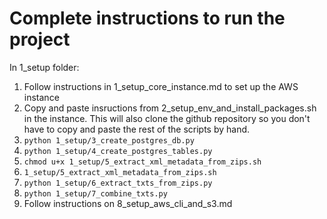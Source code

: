 # Complete instructions to run the project

In 1_setup folder:

1. Follow instructions in 1_setup_core_instance.md to set up the AWS instance
2. Copy and paste insructions from 2_setup_env_and_install_packages.sh in the instance. This will also clone the github repository so you don't have to copy and paste the rest of the scripts by hand.
3. `python 1_setup/3_create_postgres_db.py`
4. `python 1_setup/4_create_postgres_tables.py`
5. `chmod u+x 1_setup/5_extract_xml_metadata_from_zips.sh`
6. `1_setup/5_extract_xml_metadata_from_zips.sh`
7. `python 1_setup/6_extract_txts_from_zips.py`
8. `python 1_setup/7_combine_txts.py`
9. Follow instructions on 8_setup_aws_cli_and_s3.md
